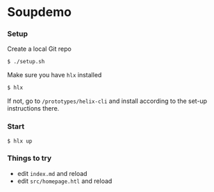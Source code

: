 # Soupdemo

### Setup

Create a local Git repo

```bash
$ ./setup.sh
```

Make sure you have `hlx` installed

```bash
$ hlx
```

If not, go to `/prototypes/helix-cli` and install according to the set-up instructions there.

### Start

```
$ hlx up
```
### Things to try

- edit `index.md` and reload
- edit `src/homepage.htl` and reload